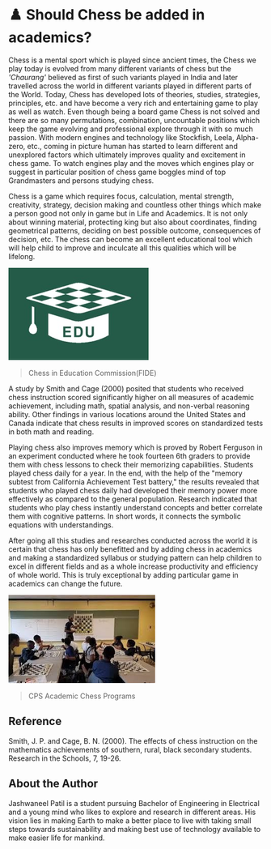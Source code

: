 # ♟️ Should Chess be added in academics?

Chess is a mental sport which is played since ancient times, the Chess
we play today is evolved from many different variants of chess but the
*'Chaurang'* believed as first of such variants played in India and
later travelled across the world in different variants played in
different parts of the World. Today, Chess has developed lots of
theories, studies, strategies, principles, etc. and have become a very
rich and entertaining game to play as well as watch. Even though being a
board game Chess is not solved and there are so many permutations,
combination, uncountable positions which keep the game evolving and
professional explore through it with so much passion. With modern
engines and technology like Stockfish, Leela, Alpha-zero, etc., coming
in picture human has started to learn different and unexplored factors
which ultimately improves quality and excitement in chess game. To watch
engines play and the moves which engines play or suggest in particular
position of chess game boggles mind of top Grandmasters and persons
studying chess.

Chess is a game which requires focus, calculation, mental strength,
creativity, strategy, decision making and countless other things which
make a person good not only in game but in Life and Academics. It is not
only about winning material, protecting king but also about coordinates,
finding geometrical patterns, deciding on best possible outcome,
consequences of decision, etc. The chess can become an excellent
educational tool which will help child to improve and inculcate all this
qualities which will be lifelong.

![image1](_static/images/should-chess-be-added-in-academics/media/image1.jpeg)
>Chess in Education Commission(FIDE)

A study by Smith and Cage (2000) posited that students who received
chess instruction scored significantly higher on all measures of
academic achievement, including math, spatial analysis, and non-verbal
reasoning ability. Other findings in various locations around the United
States and Canada indicate that chess results in improved scores on
standardized tests in both math and reading.

Playing chess also improves memory which is proved by Robert Ferguson in
an experiment conducted where he took fourteen 6th graders to provide
them with chess lessons to check their memorizing capabilities. Students
played chess daily for a year. In the end, with the help of the \"memory
subtest from California
Achievement Test battery,\" the results revealed that students who
played chess daily had developed their memory power more effectively as
compared to the general population. Research indicated that students who
play chess instantly understand concepts and better correlate them with
cognitive patterns. In short words, it connects the symbolic equations
with understandings.

After going all this studies and researches conducted across the world
it is certain that chess has only benefitted and by adding chess in
academics and making a standardized syllabus or studying pattern can
help children to excel in different fields and as a whole increase
productivity and efficiency of whole world. This is truly exceptional by
adding particular game in academics can change the future.

![image2](_static/images/should-chess-be-added-in-academics/media/image2.jpeg)
>CPS Academic Chess Programs

## Reference

Smith, J. P. and Cage, B. N. (2000). The effects of chess instruction on
the mathematics achievements of southern, rural, black secondary
students. Research in the Schools, 7, 19-26.

## About the Author

Jashwaneel Patil is a student pursuing Bachelor of Engineering in
Electrical and a young mind who likes to explore and research in
different areas. His vision lies in making Earth to make a better place
to live with taking small steps towards sustainability and making best
use of technology available to make easier life for mankind.
